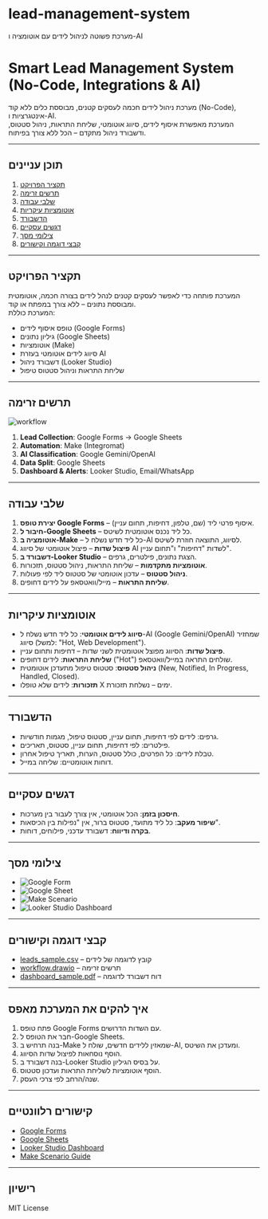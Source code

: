 # lead-management-system
מערכת פשוטה לניהול לידים עם אוטומציה ו-AI
# Smart Lead Management System (No-Code, Integrations & AI)

מערכת ניהול לידים חכמה לעסקים קטנים, מבוססת כלים ללא קוד (No-Code), אינטגרציות ו-AI.  
המערכת מאפשרת איסוף לידים, סיווג אוטומטי, שליחת התראות, ניהול סטטוס, ודשבורד ניהול מתקדם – הכל ללא צורך בפיתוח.

---

## תוכן עניינים

1. [תקציר הפרויקט](#תקציר-הפרויקט)
2. [תרשים זרימה](#תרשים-זרימה)
3. [שלבי עבודה](#שלבי-עבודה)
4. [אוטומציות עיקריות](#אוטומציות-עיקריות)
5. [הדשבורד](#הדשבורד)
6. [דגשים עסקיים](#דגשים-עסקיים)
7. [צילומי מסך](#צילומי-מסך)
8. [קבצי דוגמה וקישורים](#קבצי-דוגמה-וקישורים)

---

## תקציר הפרויקט

המערכת פותחה כדי לאפשר לעסקים קטנים לנהל לידים בצורה חכמה, אוטומטית ומבוססת נתונים – ללא צורך במפתח או קוד.  
המערכת כוללת:  
- טופס איסוף לידים (Google Forms)  
- גיליון נתונים (Google Sheets)  
- אוטומציות (Make)  
- סיווג לידים אוטומטי בעזרת AI  
- דשבורד ניהול (Looker Studio)  
- שליחת התראות וניהול סטטוס טיפול

---

## תרשים זרימה

![workflow](images/workflow.png)

1. **Lead Collection**: Google Forms → Google Sheets  
2. **Automation**: Make (Integromat)  
3. **AI Classification**: Google Gemini/OpenAI  
4. **Data Split**: Google Sheets  
5. **Dashboard & Alerts**: Looker Studio, Email/WhatsApp

---

## שלבי עבודה

1. **יצירת טופס Google Forms** – איסוף פרטי ליד (שם, טלפון, דחיפות, תחום עניין).
2. **חיבור ל-Google Sheets** – כל ליד נכנס אוטומטית לשיטס.
3. **אוטומציה ב-Make** – כל ליד חדש נשלח ל-AI לסיווג, התוצאה חוזרת לשיטס.
4. **פיצול שדות** – פיצול אוטומטי של סיווג AI לשדות "דחיפות" ו"תחום עניין".
5. **דשבורד ב-Looker Studio** – הצגת נתונים, פילטרים, גרפים.
6. **אוטומציות מתקדמות** – שליחת התראות, ניהול סטטוס, תזכורות.
7. **ניהול סטטוס** – עדכון אוטומטי של סטטוס ליד לפי פעולות.
8. **שליחת התראות** – מייל/וואטסאפ על לידים דחופים.

---

## אוטומציות עיקריות

- **סיווג לידים אוטומטי**: כל ליד חדש נשלח ל-AI (Google Gemini/OpenAI) שמחזיר סיווג (למשל: "Hot, Web Development").
- **פיצול שדות**: הסיווג מפוצל אוטומטית לשני שדות – דחיפות ותחום עניין.
- **שליחת התראות**: לידים דחופים ("Hot") שולחים התראה במייל/וואטסאפ.
- **ניהול סטטוס**: סטטוס טיפול מתעדכן אוטומטית (New, Notified, In Progress, Handled, Closed).
- **תזכורות**: לידים שלא טופלו X ימים – נשלחת תזכורת.

---

## הדשבורד

- גרפים: לידים לפי דחיפות, תחום עניין, סטטוס טיפול, מגמות חודשיות.
- פילטרים: לפי דחיפות, תחום עניין, סטטוס, תאריכים.
- טבלת לידים: כל הפרטים, כולל סטטוס, הערות, תאריך טיפול אחרון.
- דוחות אוטומטיים: שליחה במייל.

---

## דגשים עסקיים

- **חיסכון בזמן**: הכל אוטומטי, אין צורך לעבור בין מערכות.
- **שיפור מעקב**: כל ליד מתועד, סטטוס ברור, אין "נפילות בין הכיסאות".
- **בקרה ודיווח**: דשבורד עדכני, פילוחים, דוחות.

---

## צילומי מסך

- ![Google Form](images/form.png)
- ![Google Sheet](images/sheet.png)
- ![Make Scenario](images/make_scenario.png)
- ![Looker Studio Dashboard](images/dashboard.png)

---

## קבצי דוגמה וקישורים

- [leads_sample.csv](samples/leads_sample.csv) – קובץ לדוגמה של לידים
- [workflow.drawio](diagrams/workflow.drawio) – תרשים זרימה
- [dashboard_sample.pdf](samples/dashboard_sample.pdf) – דוח דשבורד לדוגמה

---

## איך להקים את המערכת מאפס

1. פתח טופס Google Forms עם השדות הדרושים.
2. חבר את הטופס ל-Google Sheets.
3. בנה תרחיש ב-Make שמאזין ללידים חדשים, שולח ל-AI, ומעדכן את השיטס.
4. הוסף נוסחאות לפיצול שדות הסיווג.
5. בנה דשבורד ב-Looker Studio על בסיס הגיליון.
6. הוסף אוטומציות לשליחת התראות ועדכון סטטוס.
7. שנה/הרחב לפי צרכי העסק.

---

## קישורים רלוונטיים

- [Google Forms](#)
- [Google Sheets](#)
- [Looker Studio Dashboard](#)
- [Make Scenario Guide](guides/make_scenario_guide.md)

---

## רישיון

MIT License
